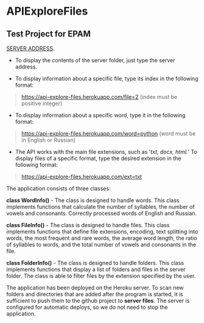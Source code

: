 # APIExploreFiles
## Test Project for EPAM

[SERVER ADDRESS](https://api-explore-files.herokuapp.com/).

- To display the contents of the server folder, just type the server address.  

- To display information about a specific file, type its index in the following format: 

> https://api-explore-files.herokuapp.com/file=2 (index must be positive integer)

- To display information about a specific word, type it in the following format: 

> https://api-explore-files.herokuapp.com/word=python (word must be in English or Russian)

- The API works with the main file extensions, such as '*txt, docx, html.*'
To display files of a specific format, type the desired extension in the following format:

> https://api-explore-files.herokuapp.com/ext=txt

The application consists of three classes:

**class WordInfo()** - The class is designed to handle words. This class implements functions that calculate the number of syllables, the number of vowels and consonants. Correctly processed words of English and Russian.

**class FileInfo()** - The class is designed to handle files. This class implements functions that define file extensions, encoding, text splitting into words, the most frequent and rare words, the average word length, the ratio of syllables to words, and the total number of vowels and consonants in the file.

**class FolderInfo()** - The class is designed to handle folders. This class implements functions that display a list of folders and files in the server folder. The class is able to filter files by the extension specified by the user.

The application has been deployed on the Heroku server. To scan new folders and directories that are added after the program is started, it is sufficient to push them to the github project to **server files**. The server is configured for automatic deploys, so we do not need to stop the application.
